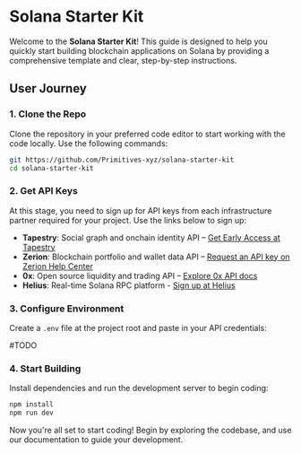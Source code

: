 # Solana Starter Kit

Welcome to the **Solana Starter Kit**! This guide is designed to help you quickly start building blockchain applications on Solana by providing a comprehensive template and clear, step-by-step instructions.

## User Journey

### 1. Clone the Repo
Clone the repository in your preferred code editor to start working with the code locally. Use the following commands:

```bash
git https://github.com/Primitives-xyz/solana-starter-kit
cd solana-starter-kit
```


### 2. Get API Keys
At this stage, you need to sign up for API keys from each infrastructure partner required for your project. Use the links below to sign up:
- **Tapestry**: Social graph and onchain identity API – [Get Early Access at Tapestry](https://app.usetapestry.dev/)
- **Zerion**: Blockchain portfolio and wallet data API – [Request an API key on Zerion Help Center](https://help.zerion.io/en/articles/5351183-how-can-i-get-a-zerion-api-key)
- **0x**: Open source liquidity and trading API – [Explore 0x API docs](https://0x.org/docs/api)
- **Helius**: Real-time Solana RPC platform - [Sign up at Helius](https://dashboard.helius.dev/)


### 3. Configure Environment
Create a `.env` file at the project root and paste in your API credentials:

#TODO

### 4. Start Building
Install dependencies and run the development server to begin coding:

```bash
npm install
npm run dev
```

Now you're all set to start coding! Begin by exploring the codebase, and use our documentation to guide your development.
